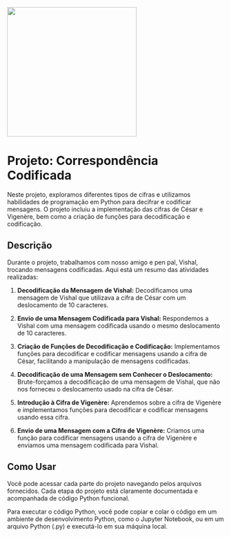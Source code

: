 <img src="https://github.com/hugo4s/coded_correspondence_python/assets/140451515/611eeabf-c0b8-4caa-9a57-30dee6e0acca" width="300"> 



# Projeto: Correspondência Codificada

Neste projeto, exploramos diferentes tipos de cifras e utilizamos habilidades de programação em Python para decifrar e codificar mensagens. O projeto incluiu a implementação das cifras de César e Vigenère, bem como a criação de funções para decodificação e codificação.

## Descrição

Durante o projeto, trabalhamos com nosso amigo e pen pal, Vishal, trocando mensagens codificadas. Aqui está um resumo das atividades realizadas:

1. **Decodificação da Mensagem de Vishal:** Decodificamos uma mensagem de Vishal que utilizava a cifra de César com um deslocamento de 10 caracteres.

2. **Envio de uma Mensagem Codificada para Vishal:** Respondemos a Vishal com uma mensagem codificada usando o mesmo deslocamento de 10 caracteres.

3. **Criação de Funções de Decodificação e Codificação:** Implementamos funções para decodificar e codificar mensagens usando a cifra de César, facilitando a manipulação de mensagens codificadas.

4. **Decodificação de uma Mensagem sem Conhecer o Deslocamento:** Brute-forçamos a decodificação de uma mensagem de Vishal, que não nos forneceu o deslocamento usado na cifra de César.

5. **Introdução à Cifra de Vigenère:** Aprendemos sobre a cifra de Vigenère e implementamos funções para decodificar e codificar mensagens usando essa cifra.

6. **Envio de uma Mensagem com a Cifra de Vigenère:** Criamos uma função para codificar mensagens usando a cifra de Vigenère e enviamos uma mensagem codificada para Vishal.

## Como Usar

Você pode acessar cada parte do projeto navegando pelos arquivos fornecidos. Cada etapa do projeto está claramente documentada e acompanhada de código Python funcional.

Para executar o código Python, você pode copiar e colar o código em um ambiente de desenvolvimento Python, como o Jupyter Notebook, ou em um arquivo Python (.py) e executá-lo em sua máquina local.
